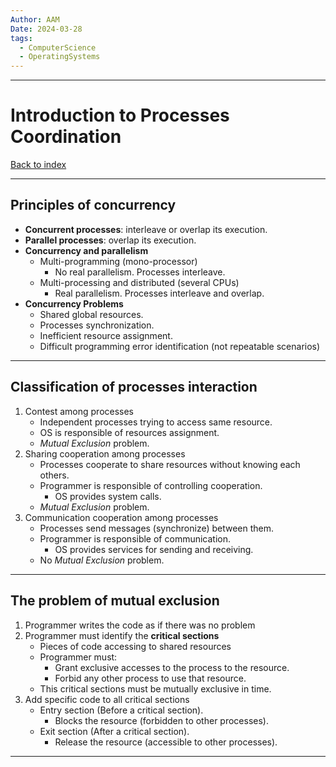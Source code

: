 ```yaml
---
Author: AAM
Date: 2024-03-28
tags:
  - ComputerScience
  - OperatingSystems
---
```


---
# Introduction to Processes Coordination

[Back to index](../OS.md)

---
## Principles of concurrency

- **Concurrent processes**: interleave or overlap its execution.
- **Parallel processes**: overlap its execution.
- **Concurrency and parallelism**
	- Multi-programming (mono-processor)
		- No real parallelism. Processes interleave.
	- Multi-processing and distributed (several CPUs)
		- Real parallelism. Processes interleave and overlap.
- **Concurrency Problems**
	- Shared global resources.
	- Processes synchronization.
	- Inefficient resource assignment.
	- Difficult programming error identification (not repeatable scenarios)

---
## Classification of processes interaction

1. Contest among processes
	- Independent processes trying to access same resource.
	- OS is responsible of resources assignment.
	- *Mutual Exclusion* problem.
2. Sharing cooperation among processes
	- Processes cooperate to share resources without knowing each others.
	- Programmer is responsible of controlling cooperation.
		- OS provides system calls.
	- *Mutual Exclusion* problem.
3. Communication cooperation among processes
	- Processes send messages (synchronize) between them.
	- Programmer is responsible of communication.
		- OS provides services for sending and receiving.
	- No *Mutual Exclusion* problem.

---
## The problem of mutual exclusion

1. Programmer writes the code as if there was no problem
2. Programmer must identify the **critical sections**
	- Pieces of code accessing to shared resources
	- Programmer must:
		- Grant exclusive accesses to the process to the resource.
		- Forbid any other process to use that resource.
	- This critical sections must be mutually exclusive in time.
3. Add specific code to all critical sections
	- Entry section (Before a critical section).
		- Blocks the resource (forbidden to other processes).
	- Exit section (After a critical section).
		- Release the resource (accessible to other processes).

---